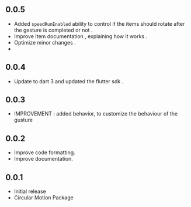 ## 0.0.5

* Added `speedRunEnabled` ability to control if the items should rotate after the gesture is completed or not .
* Improve Item documentation , explaining how it works .
* Optimize minor changes .
* 
## 0.0.4

* Update to dart 3 and updated the flutter sdk .

## 0.0.3

* IMPROVEMENT : added behavior, to customize the behaviour of the gusture

## 0.0.2

* Improve code formatting.
* Improve documentation.

## 0.0.1

* Initial release
* Circular Motion Package
